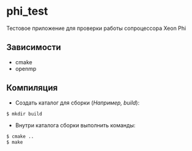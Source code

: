# phi_test
Тестовое приложение для проверки работы сопроцессора Xeon Phi

## Зависимости
- cmake
- openmp

## Компиляция
- Создать каталог для сборки (_Например, build_):
```bash
$ mkdir build
```
- Внутри каталога сборки выполнить команды: 
```bash
$ cmake ..
$ make
```
